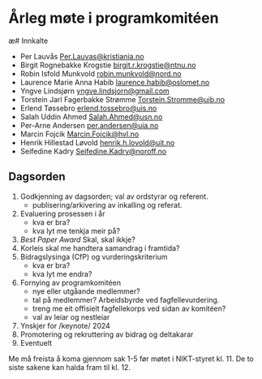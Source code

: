 
# Årleg møte i programkomitéen

æ# Innkalte

+ Per Lauvås <Per.Lauvas@kristiania.no>
+ Birgit Rognebakke Krogstie <birgit.r.krogstie@ntnu.no>
+ Robin Isfold Munkvold <robin.munkvold@nord.no>
+ Laurence Marie Anna Habib <laurence.habib@oslomet.no>
+ Yngve Lindsjørn <yngve.lindsjorn@gmail.com>
+ Torstein Jarl Fagerbakke Strømme <Torstein.Stromme@uib.no>
+ Erlend Tøssebro <erlend.tossebro@uis.no>
+ Salah Uddin Ahmed <Salah.Ahmed@usn.no>
+ Per-Arne Andersen <per.andersen@uia.no>
+ Marcin Fojcik <Marcin.Fojcik@hvl.no>
+ Henrik Hillestad Løvold <henrik.h.lovold@uit.no>
+ Seifedine Kadry <Seifedine.Kadry@noroff.no>

## Dagsorden

1. Godkjenning av dagsorden; val av ordstyrar og referent.
    - publisering/arkivering av inkalling og referat.
2. Evaluering prosessen i år
    - kva er bra?
    - kva lyt me tenkja meir på?
3. *Best Paper Award*  Skal, skal ikkje?
4. Korleis skal me handtera samandrag i framtida?
5. Bidragslysinga (CfP) og vurderingskriterium
    - kva er bra?
    - kva lyt me endra?
6. Fornying av programkomitéen
    - nye eller utgåande medlemmer?
    - tal på medlemmer?  Arbeidsbyrde ved fagfellevurdering.
    - treng me eit offisielt fagfellekorps ved sidan av komitéen?
    - val av leiar og nestleiar
7. Ynskjer for /keynote/ 2024
8. Promotering og rekruttering av bidrag og deltakarar
9. Eventuelt

Me må freista å koma gjennom sak 1-5 før møtet i NIKT-styret kl. 11.
De to siste sakene kan halda fram til kl. 12.
